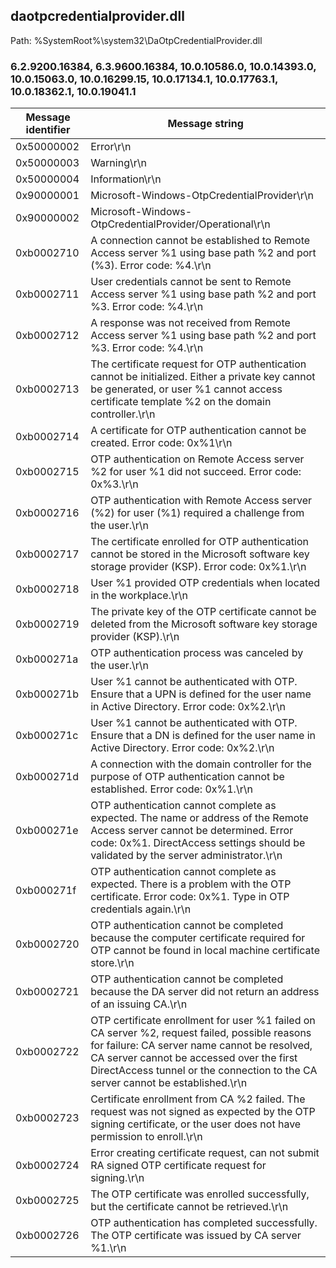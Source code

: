## daotpcredentialprovider.dll

Path: %SystemRoot%\system32\DaOtpCredentialProvider.dll

### 6.2.9200.16384, 6.3.9600.16384, 10.0.10586.0, 10.0.14393.0, 10.0.15063.0, 10.0.16299.15, 10.0.17134.1, 10.0.17763.1, 10.0.18362.1, 10.0.19041.1

Message identifier | Message string
--- | ---
0x50000002 | Error\r\n
0x50000003 | Warning\r\n
0x50000004 | Information\r\n
0x90000001 | Microsoft-Windows-OtpCredentialProvider\r\n
0x90000002 | Microsoft-Windows-OtpCredentialProvider/Operational\r\n
0xb0002710 | A connection cannot be established to Remote Access server %1 using base path %2 and port (%3). Error code: %4.\r\n
0xb0002711 | User credentials cannot be sent to Remote Access server %1 using base path %2 and port %3. Error code: %4.\r\n
0xb0002712 | A response was not received from Remote Access server %1 using base path %2 and port %3. Error code: %4.\r\n
0xb0002713 | The certificate request for OTP authentication cannot be initialized. Either a private key cannot be generated, or user %1 cannot access certificate template %2 on the domain controller.\r\n
0xb0002714 | A certificate for OTP authentication cannot be created. Error code: 0x%1\r\n
0xb0002715 | OTP authentication on Remote Access server %2 for user %1 did not succeed. Error code: 0x%3.\r\n
0xb0002716 | OTP authentication with Remote Access server (%2) for user (%1) required a challenge from the user.\r\n
0xb0002717 | The certificate enrolled for OTP authentication cannot be stored in the Microsoft software key storage provider (KSP). Error code: 0x%1.\r\n
0xb0002718 | User %1 provided OTP credentials when located in the workplace.\r\n
0xb0002719 | The private key of the OTP certificate cannot be deleted from the Microsoft software key storage provider (KSP).\r\n
0xb000271a | OTP authentication process was canceled by the user.\r\n
0xb000271b | User %1 cannot be authenticated with OTP. Ensure that a UPN is defined for the user name in Active Directory. Error code: 0x%2.\r\n
0xb000271c | User %1 cannot be authenticated with OTP. Ensure that a DN is defined for the user name in Active Directory. Error code: 0x%2.\r\n
0xb000271d | A connection with the domain controller for the purpose of OTP authentication cannot be established. Error code: 0x%1.\r\n
0xb000271e | OTP authentication cannot complete as expected. The name or address of the Remote Access server cannot be determined.  Error code: 0x%1. DirectAccess settings should be validated by the server administrator.\r\n
0xb000271f | OTP authentication cannot complete as expected. There is a problem with the OTP certificate. Error code: 0x%1. Type in OTP credentials again.\r\n
0xb0002720 | OTP authentication cannot be completed because the computer certificate required for OTP cannot be found in local machine certificate store.\r\n
0xb0002721 | OTP authentication cannot be completed because the DA server did not return an address of an issuing CA.\r\n
0xb0002722 | OTP certificate enrollment for user %1 failed on CA server %2, request failed, possible reasons for failure: CA server name cannot be resolved, CA server cannot be accessed over the first DirectAccess tunnel or the connection to the CA server cannot be established.\r\n
0xb0002723 | Certificate enrollment from CA %2 failed. The request was not signed as expected by the OTP signing certificate, or the user does not have permission to enroll.\r\n
0xb0002724 | Error creating certificate request, can not submit RA signed OTP certificate request for signing.\r\n
0xb0002725 | The OTP certificate was enrolled successfully, but the certificate cannot be retrieved.\r\n
0xb0002726 | OTP authentication has completed successfully. The OTP certificate was issued by CA server %1.\r\n
